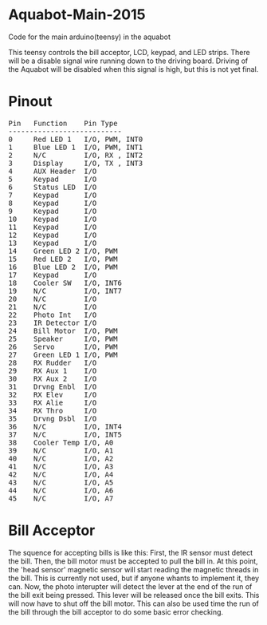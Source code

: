 # Aquabot-Main-2015
Code for the main arduino(teensy) in the aquabot

This teensy controls the bill acceptor, LCD, keypad, and LED strips. There will be a disable signal wire running down to the driving board. Driving of the Aquabot will be disabled when this signal is high, but this is not yet final.

# Pinout
<pre>
Pin   Function    Pin Type
---------------------------
0     Red LED 1   I/O, PWM, INT0
1     Blue LED 1  I/O, PWM, INT1
2     N/C         I/O, RX , INT2
3     Display     I/O, TX , INT3
4     AUX Header  I/O
5     Keypad      I/O
6     Status LED  I/O
7     Keypad      I/O
8     Keypad      I/O
9     Keypad      I/O
10    Keypad      I/O
11    Keypad      I/O
12    Keypad      I/O
13    Keypad      I/O
14    Green LED 2 I/O, PWM
15    Red LED 2   I/O, PWM
16    Blue LED 2  I/O, PWM
17    Keypad      I/O
18    Cooler SW   I/O, INT6
19    N/C         I/O, INT7
20    N/C         I/O
21    N/C         I/O
22    Photo Int   I/O
23    IR Detector I/O
24    Bill Motor  I/O, PWM
25    Speaker     I/O, PWM
26    Servo       I/O, PWM
27    Green LED 1 I/O, PWM
28    RX Rudder   I/O
29    RX Aux 1    I/O
30    RX Aux 2    I/O
31    Drvng Enbl  I/O
32    RX Elev     I/O
33    RX Alie     I/O
34    RX Thro     I/O
35    Drvng Dsbl  I/O
36    N/C         I/O, INT4
37    N/C         I/O, INT5
38    Cooler Temp I/O, A0
39    N/C         I/O, A1
40    N/C         I/O, A2
41    N/C         I/O, A3
42    N/C         I/O, A4
43    N/C         I/O, A5
44    N/C         I/O, A6
45    N/C         I/O, A7
</pre>

# Bill Acceptor
The squence for accepting bills is like this:
First, the IR sensor must detect the bill. Then, the bill motor must be accepted to pull the bill in. At this point, the 'head sensor' magnetic sensor will start reading the magnetic threads in the bill. This is currently not used, but if anyone whants to implement it, they can. Now, the photo interupter will detect the lever at the end of the run of the bill exit being pressed. This lever will be released once the bill exits. This will now have to shut off the bill motor. This can also be used time the run of the bill through the bill acceptor to do some basic error checking.
